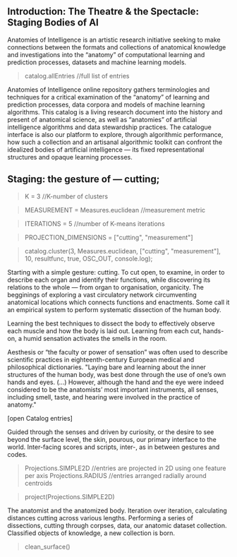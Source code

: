 ## Introduction: The Theatre & the Spectacle: Staging Bodies of AI

Anatomies of Intelligence is an artistic research initiative seeking to make connections between the formats and collections of anatomical knowledge and investigations into the “anatomy” of computational learning and prediction processes, datasets and machine learning models.

> catalog.allEntries  //full list of entries


Anatomies of Intelligence online repository gathers terminologies and techniques for a critical examination of the “anatomy” of learning and prediction processes, data corpora and models of machine learning algorithms. This catalog is a living research document into the history and present of anatomical science, as well as “anatomies” of artificial intelligence algorithms and data stewardship practices. The catalogue interface is also our platform to explore, through algorithmic performance, how such a collection and an artisanal algorithmic toolkit can confront the idealized bodies of artificial intelligence — its fixed representational structures and opaque learning processes.


## Staging: the gesture of — cutting;

> K = 3 //K-number of clusters

> MEASUREMENT = Measures.euclidean //measurement metric

> ITERATIONS = 5 //number of K-means iterations

> PROJECTION_DIMENSIONS = ["cutting", "measurement"]

> catalog.cluster(3, Measures.euclidean, ["cutting", "measurement"], 10, resultfunc, true, OSC_OUT, console.log);


Starting with a simple gesture: cutting. To cut open, to examine, in order to describe each organ and identify their functions, while discovering its relations to the whole — from organ to organisation, organicity. The begginings of exploring a vast circulatory network circumventing anatomical locations which connects functions and enactments. Some call it an empirical system to perform systematic dissection of the human body.

Learning the best techniques to dissect the body to effectively observe each muscle and how the body is laid out. Learning from each cut, hands-on, a humid sensation activates the smells in the room.

Aesthesis or “the faculty or power of sensation” was often used to describe scientific practices in eighteenth-century European medical and philosophical dictionaries. "Laying bare and learning about the inner structures of the human body, was best done through the use of one’s own hands and eyes. (...) However, although the hand and the eye were indeed considered to be the anatomists’ most important instruments, all senses, including smell, taste, and hearing were involved in the practice of anatomy."

[open Catalog entries]

Guided through the senses and driven by curiosity, or the desire to see beyond the surface level, the skin, pourous, our primary interface to the world. Inter-facing scores and scripts, inter-, as in between gestures and codes.

> Projections.SIMPLE2D    //entries are projected in 2D using one feature per axis
> Projections.RADIUS      //entries arranged radially around centroids

> project(Projections.SIMPLE2D)

The anatomist and the anatomized body. Iteration over iteration, calculating distances cutting across various lengths. Performing a series of dissections, cutting through corpses, data, our anatomic dataset collection. Classified objects of knowledge, a new collection is born.

> clean_surface()
